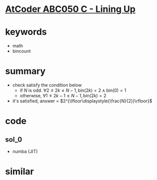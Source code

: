 # [AtCoder ABC050 C - Lining Up](https://atcoder.jp/contests/abc050/tasks/arc066_a)



# keywords 
- math 
- bincount 


# summary 
- check satisfy the condition below
  - if $N$ is odd. $\forall{2 \le 2k \le N - 1}, \text{bin}(2k) = 2 \land \text{bin}(0) = 1$
  - otherwise, $\forall{1 \le 2k - 1 \le N - 1}, \text{bin}(2k) = 2$
- it's satisfied, answer = $2^{\lfloor\displaystyle{\frac{N}{2}}\rfloor}$


# code 
## sol_0
- numba (JIT)

# similar 

